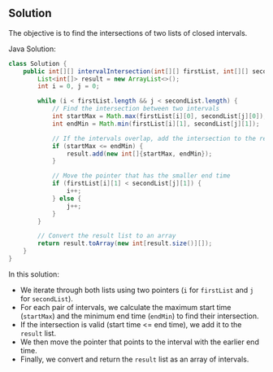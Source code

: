 ## Solution



The objective is to find the intersections of two lists of closed intervals.

Java Solution:

```java
class Solution {
    public int[][] intervalIntersection(int[][] firstList, int[][] secondList) {
        List<int[]> result = new ArrayList<>();
        int i = 0, j = 0;

        while (i < firstList.length && j < secondList.length) {
            // Find the intersection between two intervals
            int startMax = Math.max(firstList[i][0], secondList[j][0]);
            int endMin = Math.min(firstList[i][1], secondList[j][1]);

            // If the intervals overlap, add the intersection to the result
            if (startMax <= endMin) {
                result.add(new int[]{startMax, endMin});
            }

            // Move the pointer that has the smaller end time
            if (firstList[i][1] < secondList[j][1]) {
                i++;
            } else {
                j++;
            }
        }

        // Convert the result list to an array
        return result.toArray(new int[result.size()][]);
    }
}
```

In this solution:

- We iterate through both lists using two pointers (`i` for `firstList` and `j` for `secondList`).
- For each pair of intervals, we calculate the maximum start time (`startMax`) and the minimum end time (`endMin`) to find their intersection.
- If the intersection is valid (start time <= end time), we add it to the `result` list.
- We then move the pointer that points to the interval with the earlier end time.
- Finally, we convert and return the `result` list as an array of intervals.
